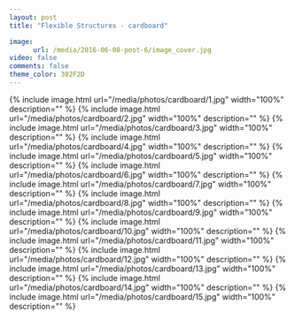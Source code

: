 ```yaml
---
layout: post
title: "Flexible Structures - cardboard"

image:
      url: /media/2016-06-08-post-6/image_cover.jpg
video: false
comments: false
theme_color: 302F2D
---
```


{% include image.html url="/media/photos/cardboard/1.jpg" width="100%" description="" %}
{% include image.html url="/media/photos/cardboard/2.jpg" width="100%" description="" %}
{% include image.html url="/media/photos/cardboard/3.jpg" width="100%" description="" %}
{% include image.html url="/media/photos/cardboard/4.jpg" width="100%" description="" %}
{% include image.html url="/media/photos/cardboard/5.jpg" width="100%" description="" %}
{% include image.html url="/media/photos/cardboard/6.jpg" width="100%" description="" %}
{% include image.html url="/media/photos/cardboard/7.jpg" width="100%" description="" %}
{% include image.html url="/media/photos/cardboard/8.jpg" width="100%" description="" %}
{% include image.html url="/media/photos/cardboard/9.jpg" width="100%" description="" %}
{% include image.html url="/media/photos/cardboard/10.jpg" width="100%" description="" %}
{% include image.html url="/media/photos/cardboard/11.jpg" width="100%" description="" %}
{% include image.html url="/media/photos/cardboard/12.jpg" width="100%" description="" %}
{% include image.html url="/media/photos/cardboard/13.jpg" width="100%" description="" %}
{% include image.html url="/media/photos/cardboard/14.jpg" width="100%" description="" %}
{% include image.html url="/media/photos/cardboard/15.jpg" width="100%" description="" %}
